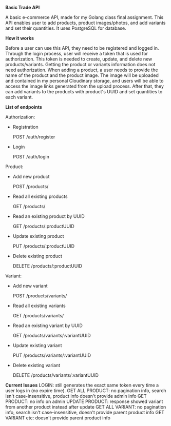 **Basic Trade API**

A basic e-commerce API, made for my Golang class final assignment.
This API enables user to add products, product images/photos, and add variants and set their quantities.
It uses PostgreSQL for database.

**How it works**

Before a user can use this API, they need to be registered and logged in. Through the login process, user will receive a token that is used for authorization. This token is needed to create, update, and delete new products/variants. Getting the product or variants information does not need authorization.
When adding a product, a user needs to provide the name of the product and the product image. The image will be uploaded and contained in my personal Cloudinary storage, and users will be able to access the image links generated from the upload process. After that, they can add variants to the products with product's UUID and set quantities to each variant.

**List of endpoints**

Authorization:
  - Registration

    POST /auth/register
  - Login
    
    POST /auth/login

Product:
  - Add new product
    
    POST /products/
  - Read all existing products
    
    GET /products/
  - Read an existing product by UUID
    
    GET /products/:productUUID
  - Update existing product
    
    PUT /products/:productUUID
  - Delete existing product
    
    DELETE /products/:productUUID

Variant:
  - Add new variant
    
    POST /products/variants/
  - Read all existing variants
    
    GET /products/variants/
  - Read an existing variant by UUID
    
    GET /products/variants/:variantUUID
  - Update existing variant
    
    PUT /products/variants/:variantUUID
  - Delete existing variant
    
    DELETE /products/variants/:variantUUID

**Current Issues**
LOGIN: still generates the exact same token every time a user logs in (no expire time).
GET ALL PRODUCT: no pagination info, search isn't case-insensitive, product info doesn't provide admin info
GET PRODUCT: no info on admin
UPDATE PRODUCT: response showed variant from another product instead after update
GET ALL VARIANT: no pagination info, search isn't case-insensitive, doesn't provide parent product info
GET VARIANT etc: doesn't provide parent product info
